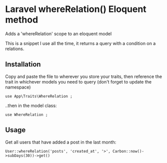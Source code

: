 # Laravel whereRelation() Eloquent method 

Adds a 'whereRelation' scope to an eloquent model

This is a snippet I use all the time, it returns a query with a condition on a relations.

## Installation

Copy and paste the file to wherever you store your traits, then reference the trait in whichever models you need to query
(don't forget to update the namespace)


`use App\Traits\WhereRelation ;`

..then in the model class:

`use WhereRelation ;`


## Usage

Get all users that have added a post in the last month:

`User::whereRelation('posts', 'created_at', '>', Carbon::now()->subDays(30))->get()`
